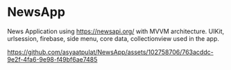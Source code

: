 # NewsApp 
News Application using https://newsapi.org/ with MVVM architecture.
UIKit, urlsession, firebase, side menu, core data, collectionview used in the app.



https://github.com/asyaatpulat/NewsApp/assets/102758706/763acddc-9e2f-4fa6-9e98-f49bf6ae7485

